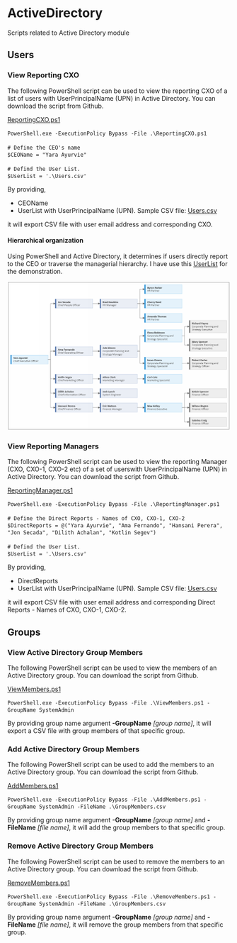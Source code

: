 # ActiveDirectory
Scripts related to Active Directory module
## Users
### View Reporting CXO
The following PowerShell script can be used to view the reporting CXO of a list of users with UserPrincipalName (UPN) in Active Directory. You can download the script from Github.

[ReportingCXO.ps1](https://github.com/dilith-lab/ActiveDirectory/blob/main/Users/ReportingCXO.ps1) 
```
PowerShell.exe -ExecutionPolicy Bypass -File .\ReportingCXO.ps1

# Define the CEO's name
$CEOName = "Yara Ayurvie"

# Defind the User List.
$UserList = '.\Users.csv'
```
By providing,
- CEOName 
- UserList with UserPrincipalName (UPN). Sample CSV file: [Users.csv](https://github.com/dilith-lab/ActiveDirectory/blob/main/Users/Users.csv)

it will export CSV file with user email address and corresponding CXO.

#### Hierarchical organization
Using PowerShell and Active Directory, it determines if users directly report to the CEO or traverse the managerial hierarchy. I have use this [UserList](https://github.com/dilith-lab/ActiveDirectory/blob/main/Users/SampleUsers/bulk_users.csv) for the demonstration.

![Hierarchical organization](https://github.com/dilith-lab/ActiveDirectory/blob/main/Users/SampleUsers/Org-Hierarchy.png "Hierarchical organization")

### View Reporting Managers
The following PowerShell script can be used to view the reporting Manager (CXO, CXO-1, CXO-2 etc) of a set of userswith UserPrincipalName (UPN) in Active Directory. You can download the script from Github.

[ReportingManager.ps1](https://github.com/dilith-lab/ActiveDirectory/blob/main/Users/ReportingManager.ps1) 
```
PowerShell.exe -ExecutionPolicy Bypass -File .\ReportingManager.ps1

# Define the Direct Reports - Names of CXO, CXO-1, CXO-2
$DirectReports = @("Yara Ayurvie", "Ama Fernando", "Hansani Perera", "Jon Secada", "Dilith Achalan", "Kotlin Segev")

# Defind the User List.
$UserList = '.\Users.csv'
```
By providing,
- DirectReports 
- UserList with UserPrincipalName (UPN). Sample CSV file: [Users.csv](https://github.com/dilith-lab/ActiveDirectory/blob/main/Users/Users.csv)

it will export CSV file with user email address and corresponding Direct Reports - Names of CXO, CXO-1, CXO-2.

## Groups
### View Active Directory Group Members
The following PowerShell script can be used to view the members of an Active Directory group. You can download the script from Github.

[ViewMembers.ps1](https://github.com/dilith-lab/ActiveDirectory/blob/master/Groups/ViewMembers.ps1) 
```
PowerShell.exe -ExecutionPolicy Bypass -File .\ViewMembers.ps1 -GroupName SystemAdmin
```
By providing group name argument **-GroupName** *[group name]*, it will export a CSV file with group members of that specific group.

### Add Active Directory Group Members
The following PowerShell script can be used to add the members to an Active Directory group. You can download the script from Github.

[AddMembers.ps1](https://github.com/dilith-lab/ActiveDirectory/blob/master/Groups/AddMembers.ps1)
```
PowerShell.exe -ExecutionPolicy Bypass -File .\AddMembers.ps1 -GroupName SystemAdmin -FileName .\GroupMembers.csv
```
By providing group name argument **-GroupName** *[group name]* and **-FileName** *[file name]*, it will add the group members to that specific group.

### Remove Active Directory Group Members
The following PowerShell script can be used to remove the members to an Active Directory group. You can download the script from Github.

[RemoveMembers.ps1](https://github.com/dilith-lab/ActiveDirectory/blob/master/Groups/RemoveMembers.ps1)
```
PowerShell.exe -ExecutionPolicy Bypass -File .\RemoveMembers.ps1 -GroupName SystemAdmin -FileName .\GroupMembers.csv
```
By providing group name argument **-GroupName** *[group name]* and **-FileName** *[file name]*, it will remove the group members from that specific group.
